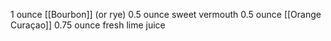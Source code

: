 1 ounce [[Bourbon]] (or rye)
0.5 ounce sweet vermouth
0.5 ounce [[Orange Curaçao]]
0.75 ounce fresh lime juice